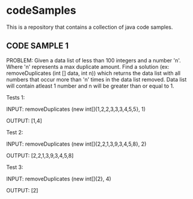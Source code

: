 # codeSamples
This is a repository that contains a collection of java code samples.

CODE SAMPLE 1
----------------
PROBLEM:
Given a data list of less than 100 integers and a number 'n'.
Where 'n' represents a max duplicate amount.
Find a solution (ex: removeDuplicates (int [] data, int n)) which returns the data list with all numbers that occur more than 'n' times in the data list removed.
Data list will contain atleast 1 number and n will be greater than or equal to 1.

Tests 1:

INPUT: removeDuplicates (new int[]{1,2,2,3,3,3,4,5,5}, 1)

OUTPUT: [1,4]

Test 2:

INPUT: removeDuplicates (new int[]{2,2,1,3,9,3,4,5,8}, 2)

OUTPUT: [2,2,1,3,9,3,4,5,8]

Test 3: 

INPUT: removeDuplicates (new int[]{2}, 4)

OUTPUT: [2]
